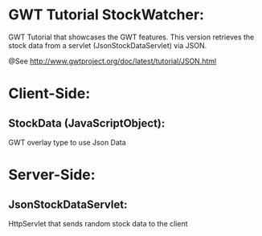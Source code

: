 GWT Tutorial StockWatcher:
==========================
GWT Tutorial that showcases the GWT features. This version retrieves the stock
data from a servlet (JsonStockDataServlet) via JSON.

@See http://www.gwtproject.org/doc/latest/tutorial/JSON.html

Client-Side:
============

StockData (JavaScriptObject):
-
GWT overlay type to use Json Data

Server-Side:
============
JsonStockDataServlet:
---------------------
HttpServlet that sends random stock data to the client